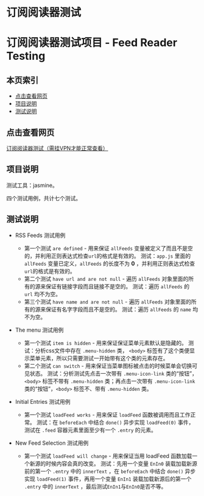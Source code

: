 订阅阅读器测试
=======
# 订阅阅读器测试项目 - Feed Reader Testing

## <i class="icon-list"></i> 本页索引

* [点击查看网页](#点击查看网页)
* [项目说明](#项目说明)
* [测试说明](#测试说明)

## 点击查看网页

[订阅阅读器测试（需挂VPN才能正常查看）](https://www.vernonn.com/udacity/project-three/index)

## 项目说明

测试工具：jasmine。

四个测试用例，共计七个测试。

## 测试说明

- RSS Feeds 测试用例
    - 第一个测试 `are defined` - 用来保证 `allFeeds` 变量被定义了而且不是空的，并利用正则表达式检查`url`的格式是有效的。
      测试：`app.js` 里面的 `allFeeds` 变量已定义，`allFeeds` 的长度不为 **0** ，并利用正则表达式检查`url`的格式是有效的。
    - 第二个测试 `have url and are not null` - 遍历 `allFeeds` 对象里面的所有的源来保证有链接字段而且链接不是空的。
      测试：遍历 `allFeeds` 的 `url` 均不为空。
    - 第三个测试 `have name and are not null` - 遍历 `allFeeds` 对象里面的所有的源来保证有名字字段而且不是空的。
      测试：遍历 `allFeeds` 的 `name` 均不为空。

- The menu 测试用例
    - 第一个测试 `item is hidden` - 用来保证保证菜单元素默认是隐藏的。
      测试：分析css文件中存在 `.menu-hidden` 类， `<body>` 标签有了这个类便显示菜单元素，所以只需要测试一开始带有这个类的元素存在。
    - 第二个测试 `can switch` - 用来保证当菜单图标被点击的时候菜单会切换可见状态。
      测试：分析测试先点击一次带有 `.menu-icon-link` 类的“按钮”，`<body>` 标签不带有 `.menu-hidden` 类；再点击一次带有 `.menu-icon-link` 类的“按钮”，`<body>` 标签不、带有 `.menu-hidden` 类。

- Initial Entries 测试用例
    - 第一个测试 `loadFeed works` - 用来保证 `loadFeed` 函数被调用而且工作正常。
      测试：在 `beforeEach` 中结合 `done()` 异步实现 `loadFeed(0)` 事件，测试在 `.feed` 容器元素里面至少有一个 `.entry` 的元素。

- New Feed Selection 测试用例
    - 第一个测试 `loadFeed will change` - 用来保证当用 loadFeed 函数加载一个新源的时候内容会真的改变。
      测试：先用一个变量 `EnIn0` 装载加载新源前的第一个 `.entry` 中的 `innerText` ，在 `beforeEach` 中结合 `done()` 异步实现 `loadFeed(1)` 事件，再用一个变量 `EnIn1` 装载加载新源后的第一个 `.entry` 中的 `innerText` ，最后测试`EnIn1`与`EnIn0`是否不等。
